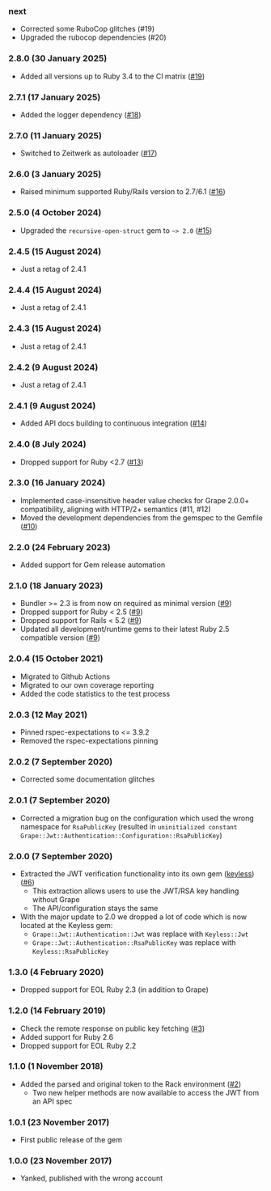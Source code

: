 ### next

* Corrected some RuboCop glitches (#19)
* Upgraded the rubocop dependencies (#20)

### 2.8.0 (30 January 2025)

* Added all versions up to Ruby 3.4 to the CI matrix ([#19](https://github.com/hausgold/grape-jwt-authentication/pull/19))

### 2.7.1 (17 January 2025)

* Added the logger dependency ([#18](https://github.com/hausgold/grape-jwt-authentication/pull/18))

### 2.7.0 (11 January 2025)

* Switched to Zeitwerk as autoloader ([#17](https://github.com/hausgold/grape-jwt-authentication/pull/17))

### 2.6.0 (3 January 2025)

* Raised minimum supported Ruby/Rails version to 2.7/6.1 ([#16](https://github.com/hausgold/grape-jwt-authentication/pull/16))

### 2.5.0 (4 October 2024)

* Upgraded the `recursive-open-struct` gem to `~> 2.0` ([#15](https://github.com/hausgold/grape-jwt-authentication/pull/15))

### 2.4.5 (15 August 2024)

* Just a retag of 2.4.1

### 2.4.4 (15 August 2024)

* Just a retag of 2.4.1

### 2.4.3 (15 August 2024)

* Just a retag of 2.4.1

### 2.4.2 (9 August 2024)

* Just a retag of 2.4.1

### 2.4.1 (9 August 2024)

* Added API docs building to continuous integration ([#14](https://github.com/hausgold/grape-jwt-authentication/pull/14))

### 2.4.0 (8 July 2024)

* Dropped support for Ruby <2.7 ([#13](https://github.com/hausgold/grape-jwt-authentication/pull/13))

### 2.3.0 (16 January 2024)

* Implemented case-insensitive header value checks for Grape 2.0.0+
  compatibility, aligning with HTTP/2+ semantics (#11, #12)
* Moved the development dependencies from the gemspec to the Gemfile ([#10](https://github.com/hausgold/grape-jwt-authentication/pull/10))

### 2.2.0 (24 February 2023)

* Added support for Gem release automation

### 2.1.0 (18 January 2023)

* Bundler >= 2.3 is from now on required as minimal version ([#9](https://github.com/hausgold/grape-jwt-authentication/pull/9))
* Dropped support for Ruby < 2.5 ([#9](https://github.com/hausgold/grape-jwt-authentication/pull/9))
* Dropped support for Rails < 5.2 ([#9](https://github.com/hausgold/grape-jwt-authentication/pull/9))
* Updated all development/runtime gems to their latest
  Ruby 2.5 compatible version ([#9](https://github.com/hausgold/grape-jwt-authentication/pull/9))

### 2.0.4 (15 October 2021)

* Migrated to Github Actions
* Migrated to our own coverage reporting
* Added the code statistics to the test process

### 2.0.3 (12 May 2021)

* Pinned rspec-expectations to <= 3.9.2
* Removed the rspec-expectations pinning

### 2.0.2 (7 September 2020)

* Corrected some documentation glitches

### 2.0.1 (7 September 2020)

* Corrected a migration bug on the configuration which used the wrong namespace
  for `RsaPublicKey` (resulted in `uninitialized constant
  Grape::Jwt::Authentication::Configuration::RsaPublicKey`)

### 2.0.0 (7 September 2020)

* Extracted the JWT verification functionality into its own gem
  ([keyless](https://github.com/hausgold/keyless)) ([#6](https://github.com/hausgold/grape-jwt-authentication/pull/6))
  * This extraction allows users to use the JWT/RSA key handling without Grape
  * The API/configuration stays the same
* With the major update to 2.0 we dropped a lot of code which is now located at
  the Keyless gem:
  * `Grape::Jwt::Authentication::Jwt` was replace with `Keyless::Jwt`
  * `Grape::Jwt::Authentication::RsaPublicKey` was replace with `Keyless::RsaPublicKey`

### 1.3.0 (4 February 2020)

* Dropped support for EOL Ruby 2.3 (in addition to Grape)

### 1.2.0 (14 February 2019)

* Check the remote response on public key fetching ([#3](https://github.com/hausgold/grape-jwt-authentication/pull/3))
* Added support for Ruby 2.6
* Dropped support for EOL Ruby 2.2

### 1.1.0 (1 November 2018)

* Added the parsed and original token to the Rack environment ([#2](https://github.com/hausgold/grape-jwt-authentication/pull/2))
  * Two new helper methods are now available to access the JWT from an API spec

### 1.0.1 (23 November 2017)

* First public release of the gem

### 1.0.0 (23 November 2017)

* Yanked, published with the wrong account
